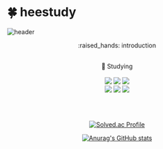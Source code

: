 # :four_leaf_clover: heestudy

![header](https://capsule-render.vercel.app/api?type=slice&color=timeAuto&height=200&section=header&text=Hello%20I'm%20HeeJun&fontAlign=70&fontAlignY=20&fontSize=40&&rotate=10)


<div align=center>
:raised_hands: introduction
<br/><br/>

:pencil: Studying <br/><br/>
<img src="https://img.shields.io/badge/Python-3776AB?style=flat&logo=Python&logoColor=white"/>
<img src="https://img.shields.io/badge/R-276DC3?style=flat&logo=R&logoColor=white"/>
<img src="https://img.shields.io/badge/MySQL-4479A1?style=flat&logo=MySQL&logoColor=white"/>
<br>
<img src="https://img.shields.io/badge/Git-F05032?style=flat&logo=Git&logoColor=white"/>
<img src="https://img.shields.io/badge/scikit-learn-F7931E?style=flat&logo=scikit-learn&logoColor=white"/>
<img src="https://img.shields.io/badge/TensorFlow-FF6F00?style=flat&logo=TensorFlow&logoColor=white"/>


<br/><br/>

[![Solved.ac Profile](http://mazassumnida.wtf/api/generate_badge?boj=anthjoon11)](https://solved.ac/heestogram)<br/>
  
[![Anurag's GitHub stats](https://github-readme-stats.vercel.app/api?username=heestogram)](https://github.com/heestogram/github-readme-stats)
  
</div>

